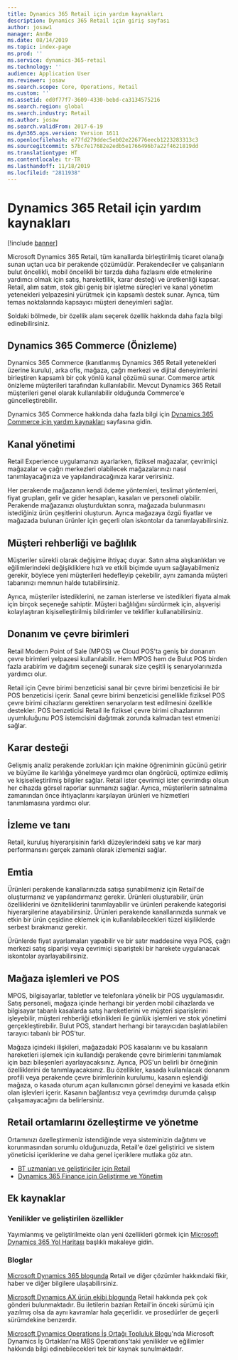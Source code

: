 ```yaml
---
title: Dynamics 365 Retail için yardım kaynakları
description: Dynamics 365 Retail için giriş sayfası
author: josaw1
manager: AnnBe
ms.date: 08/14/2019
ms.topic: index-page
ms.prod: ''
ms.service: dynamics-365-retail
ms.technology: ''
audience: Application User
ms.reviewer: josaw
ms.search.scope: Core, Operations, Retail
ms.custom: ''
ms.assetid: ed0f77f7-3609-4330-bebd-ca3134575216
ms.search.region: global
ms.search.industry: Retail
ms.author: josaw
ms.search.validFrom: 2017-6-19
ms.dyn365.ops.version: Version 1611
ms.openlocfilehash: e77fd279ddec5eb02e226776eecb1223283313c3
ms.sourcegitcommit: 57bc7e17682e2edb5e1766496b7a22f4621819dd
ms.translationtype: HT
ms.contentlocale: tr-TR
ms.lasthandoff: 11/18/2019
ms.locfileid: "2811938"
---
```

# <a name="help-resources-for-dynamics-365-retail"></a>Dynamics 365 Retail için yardım kaynakları

[!include [banner](includes/banner.md)]

Microsoft Dynamics 365 Retail, tüm kanallarda birleştirilmiş ticaret olanağı sunan uçtan uca bir perakende çözümüdür. Perakendeciler ve çalışanların bulut öncelikli, mobil öncelikli bir tarzda daha fazlasını elde etmelerine yardımcı olmak için satış, hareketlilik, karar desteği ve üretkenliği kapsar. Retail, alım satım, stok gibi geniş bir işletme süreçleri ve kanal yönetim yetenekleri yelpazesini yürütmek için kapsamlı destek sunar. Ayrıca, tüm temas noktalarında kapsayıcı müşteri deneyimleri sağlar.

Soldaki bölmede, bir özellik alanı seçerek özellik hakkında daha fazla bilgi edinebilirsiniz.

## <a name="dynamics-365-commerce-preview"></a>Dynamics 365 Commerce (Önizleme)

Dynamics 365 Commerce (kanıtlanmış Dynamics 365 Retail yetenekleri üzerine kurulu), arka ofis, mağaza, çağrı merkezi ve dijital deneyimlerini birleştiren kapsamlı bir çok yönlü kanal çözümü sunar. Commerce artık önizleme müşterileri tarafından kullanılabilir. Mevcut Dynamics 365 Retail müşterileri genel olarak kullanılabilir olduğunda Commerce'e güncelleştirebilir.

Dynamics 365 Commerce hakkında daha fazla bilgi için [Dynamics 365 Commerce için yardım kaynakları](../commerce/index.md) sayfasına gidin.

## <a name="channel-management"></a>Kanal yönetimi

Retail Experience uygulamanızı ayarlarken, fiziksel mağazalar, çevrimiçi mağazalar ve çağrı merkezleri olabilecek mağazalarınızı nasıl tanımlayacağınıza ve yapılandıracağınıza karar verirsiniz.

Her perakende mağazanın kendi ödeme yöntemleri, teslimat yöntemleri, fiyat grupları, gelir ve gider hesapları, kasaları ve personeli olabilir. Perakende mağazanızı oluşturduktan sonra, mağazada bulunmasını istediğiniz ürün çeşitlerini oluşturun. Ayrıca mağazaya özgü fiyatlar ve mağazada bulunan ürünler için geçerli olan iskontolar da tanımlayabilirsiniz.

## <a name="clienteling-and-loyalty"></a>Müşteri rehberliği ve bağlılık

Müşteriler sürekli olarak değişime ihtiyaç duyar. Satın alma alışkanlıkları ve eğilimlerindeki değişikliklere hızlı ve etkili biçimde uyum sağlayabilmeniz gerekir, böylece yeni müşterileri hedefleyip çekebilir, aynı zamanda müşteri tabanınızı memnun halde tutabilirsiniz.

Ayrıca, müşteriler istediklerini, ne zaman isterlerse ve istedikleri fiyata almak için birçok seçeneğe sahiptir. Müşteri bağlılığını sürdürmek için, alışverişi kolaylaştıran kişiselleştirilmiş bildirimler ve teklifler kullanabilirsiniz.

## <a name="hardware-and-peripherals"></a>Donanım ve çevre birimleri

Retail Modern Point of Sale (MPOS) ve Cloud POS'ta geniş bir donanım çevre birimleri yelpazesi kullanılabilir. Hem MPOS hem de Bulut POS birden fazla arabirim ve dağıtım seçeneği sunarak size çeşitli iş senaryolarınızda yardımcı olur.

Retail için Çevre birimi benzeticisi sanal bir çevre birimi benzeticisi ile bir POS benzeticisi içerir. Sanal çevre birimi benzeticisi genellikle fiziksel POS çevre birimi cihazlarını gerektiren senaryoların test edilmesini özellikle destekler. POS benzeticisi Retail ile fiziksel çevre birimi cihazlarının uyumluluğunu POS istemcisini dağıtmak zorunda kalmadan test etmenizi sağlar.

## <a name="intelligence"></a>Karar desteği

Gelişmiş analiz perakende zorlukları için makine öğreniminin gücünü getirir ve büyüme ile karlılığa yönelmeye yardımcı olan öngörücü, optimize edilmiş ve kişiselleştirilmiş bilgiler sağlar. Retail ister çevrimiçi ister çevrimdışı olsun her cihazda görsel raporlar sunmanızı sağlar. Ayrıca, müşterilerin satınalma zamanından önce ihtiyaçlarını karşılayan ürünleri ve hizmetleri tanımlamasına yardımcı olur.

## <a name="monitoring-and-diagnosis"></a>İzleme ve tanı

Retail, kuruluş hiyerarşisinin farklı düzeylerindeki satış ve kar marjı performansını gerçek zamanlı olarak izlemenizi sağlar.

## <a name="merchandising"></a>Emtia

Ürünleri perakende kanallarınızda satışa sunabilmeniz için Retail'de oluşturmanız ve yapılandırmanız gerekir. Ürünleri oluşturabilir, ürün özelliklerini ve özniteliklerini tanımlayabilir ve ürünleri perakende kategorisi hiyerarşilerine atayabilirsiniz. Ürünleri perakende kanallarınızda sunmak ve etkin bir ürün çeşidine eklemek için kullanılabilecekleri tüzel kişiliklerde serbest bırakmanız gerekir.

Ürünlerde fiyat ayarlamaları yapabilir ve bir satır maddesine veya POS, çağrı merkezi satış siparişi veya çevrimiçi siparişteki bir harekete uygulanacak iskontolar ayarlayabilirsiniz.

## <a name="store-operations-and-pos"></a>Mağaza işlemleri ve POS

MPOS, bilgisayarlar, tabletler ve telefonlara yönelik bir POS uygulamasıdır. Satış personeli, mağaza içinde herhangi bir yerden mobil cihazlarda ve bilgisayar tabanlı kasalarda satış hareketlerini ve müşteri siparişlerini işleyebilir, müşteri rehberliği etkinlikleri ile günlük işlemleri ve stok yönetimi gerçekleştirebilir. Bulut POS, standart herhangi bir tarayıcıdan başlatılabilen tarayıcı tabanlı bir POS'tur.

Mağaza içindeki ilişkileri, mağazadaki POS kasalarını ve bu kasaların hareketleri işlemek için kullandığı perakende çevre birimlerini tanımlamak için bazı bileşenleri ayarlayacaksınız. Ayrıca, POS'un belirli bir örneğinin özelliklerini de tanımlayacaksınız. Bu özellikler, kasada kullanılacak donanım profili veya perakende çevre birimlerinin kurulumu, kasanın eşlendiği mağaza, o kasada oturum açan kullanıcının görsel deneyimi ve kasada etkin olan işlevleri içerir. Kasanın bağlantısız veya çevrimdışı durumda çalışıp çalışamayacağını da belirlersiniz.

## <a name="customize-and-administer-retail-environments"></a>Retail ortamlarını özelleştirme ve yönetme

Ortamınızı özelleştirmeniz istendiğinde veya sisteminizin dağıtımı ve korunmasından sorumlu olduğunuzda, Retail'e özel geliştirici ve sistem yöneticisi içeriklerine ve daha genel içeriklere mutlaka göz atın.

- [BT uzmanları ve geliştiriciler için Retail](dev-itpro/dev-retail-home-page.md)
- [Dynamics 365 Finance için Geliştirme ve Yönetim](../dev-itpro/dev-tools/developer-home-page.md)

## <a name="additional-resources"></a>Ek kaynaklar

### <a name="whats-new-and-in-development"></a>Yenilikler ve geliştirilen özellikler

Yayımlanmış ve geliştirilmekte olan yeni özellikleri görmek için [Microsoft Dynamics 365 Yol Haritası](https://roadmap.dynamics.com/) başlıklı makaleye gidin.

### <a name="blogs"></a>Bloglar

[Microsoft Dynamics 365 blogunda](https://community.dynamics.com/b/msftdynamicsblog) Retail ve diğer çözümler hakkındaki fikir, haber ve diğer bilgilere ulaşabilirsiniz.

[Microsoft Dynamics AX ürün ekibi blogunda](https://blogs.msdn.microsoft.com/dax/) Retail hakkında pek çok gönderi bulunmaktadır. Bu iletilerin bazıları Retail'in önceki sürümü için yazılmış olsa da aynı kavramlar hala geçerlidir. ve prosedürler de geçerli sürümdekine benzerdir.

[Microsoft Dynamics Operations İş Ortağı Topluluk Blogu](https://community.dynamics.com/partner/b/operationspartnercommunityblog)'nda Microsoft Dynamics İş Ortakları'na MBS Operations'taki yenilikler ve eğilimler hakkında bilgi edinebilecekleri tek bir kaynak sunulmaktadır.
